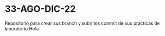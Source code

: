 # 33-AGO-DIC-22
Repositorio para crear sus branch y subir los commit de sus practicas de laboratorio
Hola